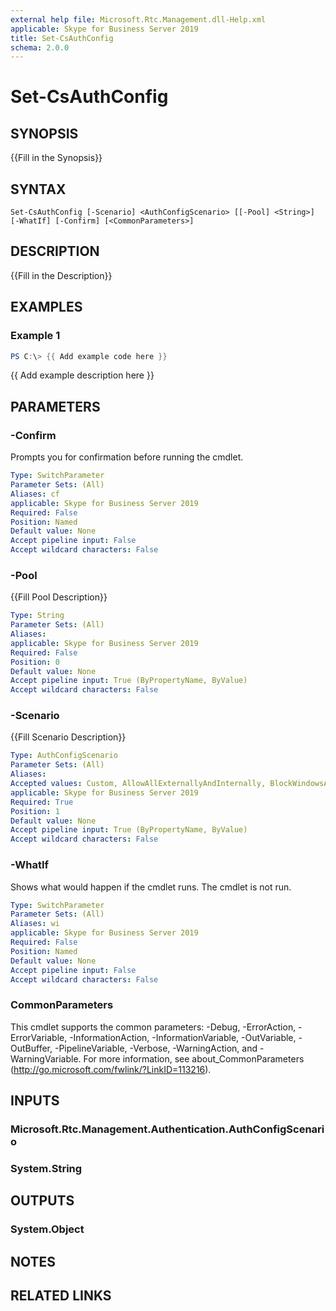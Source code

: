 ```yaml
---
external help file: Microsoft.Rtc.Management.dll-Help.xml
applicable: Skype for Business Server 2019
title: Set-CsAuthConfig
schema: 2.0.0
---
```


# Set-CsAuthConfig

## SYNOPSIS
{{Fill in the Synopsis}}

## SYNTAX

```
Set-CsAuthConfig [-Scenario] <AuthConfigScenario> [[-Pool] <String>] [-WhatIf] [-Confirm] [<CommonParameters>]
```

## DESCRIPTION
{{Fill in the Description}}

## EXAMPLES

### Example 1
```powershell
PS C:\> {{ Add example code here }}
```

{{ Add example description here }}

## PARAMETERS

### -Confirm
Prompts you for confirmation before running the cmdlet.

```yaml
Type: SwitchParameter
Parameter Sets: (All)
Aliases: cf
applicable: Skype for Business Server 2019
Required: False
Position: Named
Default value: None
Accept pipeline input: False
Accept wildcard characters: False
```

### -Pool
{{Fill Pool Description}}

```yaml
Type: String
Parameter Sets: (All)
Aliases:
applicable: Skype for Business Server 2019
Required: False
Position: 0
Default value: None
Accept pipeline input: True (ByPropertyName, ByValue)
Accept wildcard characters: False
```

### -Scenario
{{Fill Scenario Description}}

```yaml
Type: AuthConfigScenario
Parameter Sets: (All)
Aliases:
Accepted values: Custom, AllowAllExternallyAndInternally, BlockWindowsAuthExternally, BlockWindowsAuthExternallyAndInternally, BlockWindowsAuthExternalyAndModernAuthInternally, BlockModernAuthInternally
applicable: Skype for Business Server 2019
Required: True
Position: 1
Default value: None
Accept pipeline input: True (ByPropertyName, ByValue)
Accept wildcard characters: False
```

### -WhatIf
Shows what would happen if the cmdlet runs.
The cmdlet is not run.

```yaml
Type: SwitchParameter
Parameter Sets: (All)
Aliases: wi
applicable: Skype for Business Server 2019
Required: False
Position: Named
Default value: None
Accept pipeline input: False
Accept wildcard characters: False
```

### CommonParameters
This cmdlet supports the common parameters: -Debug, -ErrorAction, -ErrorVariable, -InformationAction, -InformationVariable, -OutVariable, -OutBuffer, -PipelineVariable, -Verbose, -WarningAction, and -WarningVariable.
For more information, see about_CommonParameters (http://go.microsoft.com/fwlink/?LinkID=113216).

## INPUTS

### Microsoft.Rtc.Management.Authentication.AuthConfigScenario

### System.String

## OUTPUTS

### System.Object
## NOTES

## RELATED LINKS
